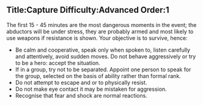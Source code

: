 Title:Capture
Difficulty:Advanced
Order:1
---
<p>The first 15 - 45 minutes are the most dangerous moments in the event; the abductors will be under stress, they are probably armed and most likely to use weapons if resistance is shown. Your objective is to survive, hence:<ul><li>Be calm and cooperative, speak only when spoken to, listen carefully and attentively, avoid sudden moves. Do not behave aggressively or try to be a hero: accept the situation.</li><li>If in a group, try not to be separated. Appoint one person to speak for the group, selected on the basis of ability rather than formal rank.</li><li>Do not attempt to escape and or to physically resist.</li><li>Do not make eye contact it may be mistaken for aggression.</li><li>Recognise that fear and shock are normal reactions.</li></ul></p>